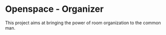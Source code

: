 # Openspace - Organizer

This project aims at bringing the power of room organization to the common man.
